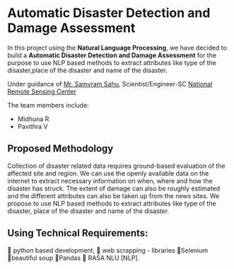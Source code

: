 # Automatic Disaster Detection and Damage Assessment
In this project using the 
**Natural Language Processing**, we have decided
to build a **Automatic Disaster Detection and Damage Assessment** for the purpose to
use NLP based methods to extract attributes like type of the disaster,place of the disaster and name of the disaster.

Under guidance of [Mr. Samvram Sahu](https://www.facebook.com/samvram), Scientist/Engineer-SC [National Remote Sensing Center](https://www.nrsc.gov.in/)

The team members include:
* Midhuna R
* Pavithra V

## Proposed Methodology

Collection of disaster related data requires ground-based
evaluation of the affected site and region. We can use the
openly available data on the internet to extract necessary
information on when, where and how the disaster has
struck. The extent of damage can also be roughly
estimated and the different attributes can also be taken
up from the news sites. We propose to use NLP based
methods to extract attributes like type of the disaster,
place of the disaster and name of the disaster.

## Using Technical Requirements:

 python based development,
 web scrapping - libraries
Selenium
beautiful soup
Pandas
 RASA NLU [NLP].




